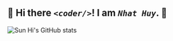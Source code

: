 ## 👋 Hi there _```<coder/>```_! I am _```Nhat Huy```_. 👋

![Sun Hi's GitHub stats](https://github-readme-stats.vercel.app/api?username=iamSunHi&show_icons=true&theme=dracula)

<!--
**iamSunHi/iamSunHi** is a ✨ _special_ ✨ repository because its `README.md` (this file) appears on your GitHub profile.

Here are some ideas to get you started:

- 🔭 I’m currently working on ...
- 🌱 I’m currently learning ...
- 👯 I’m looking to collaborate on ...
- 🤔 I’m looking for help with ...
- 💬 Ask me about ...
- 📫 How to reach me: ...
- 😄 Pronouns: ...
- ⚡ Fun fact: ...
-->
